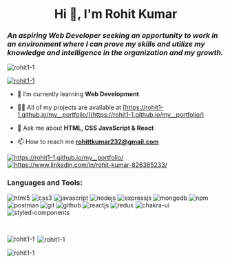 <h1 align="center">Hi 👋, I'm Rohit Kumar</h1>
<h3> <i> An aspiring Web Developer seeking an opportunity to
work in an environment where I can prove my skills and utilize
my knowledge and intelligence in the organization and my
growth.
    </i> </h3>

<p align="left"> <img src="https://komarev.com/ghpvc/?username=rohit1-1&label=Profile%20views&color=0e75b6&style=flat" alt="rohit1-1" /> </p>

<p align="left"> <a href="https://github.com/ryo-ma/github-profile-trophy"><img src="https://github-profile-trophy.vercel.app/?username=rohit1-1&theme=radical" alt="rohit1-1" /></a> </p>

- 🌱 I’m currently learning **Web Development**

- 👨‍💻 All of my projects are available at [https://rohit1-1.github.io/my__portfolio/](https://rohit1-1.github.io/my__portfolio/)

- 💬 Ask me about **HTML, CSS JavaScript & React**

- 📫 How to reach me **rohittkumar232@gmail.com**

<a href="https://rohit1-1.github.io/my__portfolio/">
  <img align="center" src="https://img.shields.io/badge/Portfolio-18A303?style=for-the-badge&logo=ionic&logoColor=white" alt="https://rohit1-1.github.io/my__portfolio/" />
</a>
<a href="https://www.linkedin.com/in/rohit-kumar-826365233/">
  <img align="center" src="https://img.shields.io/badge/LinkedIn-0077B5?style=for-the-badge&logo=linkedin&logoColor=white" alt="https://www.linkedin.com/in/rohit-kumar-826365233/" />
</a>

<h3 align="left">Languages and Tools:</h3>
<p>
    <img src="https://img.shields.io/badge/HTML5-E34F26?style=for-the-badge&logo=html5&logoColor=white" alt="html5" />
    <img src="https://img.shields.io/badge/CSS3-1572B6?style=for-the-badge&logo=css3&logoColor=white" alt="css3" />
    <img src="https://img.shields.io/badge/JavaScript-323330?style=for-the-badge&logo=javascript&logoColor=F7DF1E" alt="javascript" />
    <img src="https://img.shields.io/badge/Node.js-339933?style=for-the-badge&logo=nodedotjs&logoColor=white" alt="nodejs" />
    <img src="https://img.shields.io/badge/Express.js-000000?style=for-the-badge&logo=express&logoColor=white" alt="expressjs" />
    <img src="https://img.shields.io/badge/MongoDB-4EA94B?style=for-the-badge&logo=mongodb&logoColor=white" alt="mongodb" />
    <img src="https://img.shields.io/badge/npm-CB3837?style=for-the-badge&logo=npm&logoColor=white" alt="npm" />
    <img src="https://img.shields.io/badge/Postman-FF6C37?style=for-the-badge&logo=Postman&logoColor=white" alt="postman" />
    <img src="https://img.shields.io/badge/Git-f44d27?style=for-the-badge&logo=git&logoColor=white" alt="git" />
    <img src="https://img.shields.io/badge/GitHub-100000?style=for-the-badge&logo=github&logoColor=white" alt="github" />
    <img src="https://img.shields.io/badge/React-20232A?style=for-the-badge&logo=react&logoColor=61DAFB" alt="reactjs" />
    <img src="https://img.shields.io/badge/Redux-593D88?style=for-the-badge&logo=redux&logoColor=white" alt="redux" />
  <img src="https://img.shields.io/badge/Chakra%20UI-3bc7bd?style=for-the-badge&logo=chakraui&logoColor=white" alt="chakra-ui" />
 <img src="https://img.shields.io/badge/styled--components-DB7093?style=for-the-badge&logo=styled-components&logoColor=white" alt="styled-components" />
</p>
<br/>

<p><img align="left" src="https://github-readme-stats.vercel.app/api/top-langs?username=rohit1-1&theme=radical&show_icons=true&locale=en&layout=compact" alt="rohit1-1" /></p>


<p>&nbsp;<img align="center" src="https://github-readme-stats.vercel.app/api?username=rohit1-1&theme=radical&show_icons=true&locale=en" alt="rohit1-1" /></p>
<p><img align-"center" src="https://github-readme-streak-stats.herokuapp.com/?user=rohit1-1&theme=radical&show_icons=true&locale=en&layout=compact" alt="rohit1-1"/></p>



